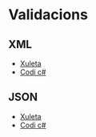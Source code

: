# Validacions

## XML

* [Xuleta](./xuletaxml.md)
* [Codi c#](./dotnet_xml.md)

## JSON

* [Xuleta](./xuletajson.md)
* [Codi c#](./dotnet_json.md)

